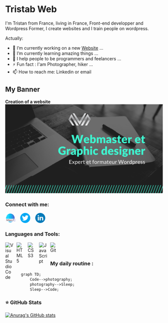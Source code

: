 # Tristab Web

I'm Tristan from France, living in France, Front-end developper and Wordpress Former, I create websites and I train people on wordpress.

<!---
TristanbWeb/TristanbWeb is a ✨ special ✨ repository because its `README.md` (this file) appears on your GitHub profile.
You can click the Preview link to take a look at your changes.
--->

Actually:

- 🔭 I’m currently working on a new [Website] ...
- 🌱 I’m currently learning amazing things ...
- 👯 I help people to be programmers and feelancers ...
- ⚡ Fun fact : I'am Photographer, hiker ...
- 📫 How to reach me: Linkedin or email

## My Banner

 <strong>
    Creation of a website
  </strong>

  <a href="https://tristanb.fr">
    <img 
      alt="bannieretristanbWeb"
      src="./images/Banniere_fb.png"
    />
  </a>

### Connect with me:

[![img_contact](./images/site-internet.png)](https://tristanb.fr)
&nbsp;&nbsp;
[![img_contact](./images/signe-twitter.png)](https://twitter.com/TristanbWeb)
&nbsp;&nbsp;
[![img_contact](./images/logo-linkedin.png)](https://www.linkedin.com/in/tristan-broch)

### Languages and Tools:

[<img align="left" alt="Visual Studio Code" width="26px" src="https://cdn.jsdelivr.net/gh/devicons/devicon/icons/vscode/vscode-original.svg" style="padding-right:10px;" />][youtubeplaylist]

[<img align="left" alt="HTML5" width="26px" src="https://cdn.jsdelivr.net/gh/devicons/devicon/icons/html5/html5-original.svg" style="padding-right:10px;" />][youtubeplaylist]
[<img align="left" alt="CSS3" width="26px" src="https://cdn.jsdelivr.net/gh/devicons/devicon/icons/css3/css3-original.svg" style="padding-right:10px;" />][youtubeplaylist]
[<img align="left" alt="JavaScript" width="26px" src="https://cdn.jsdelivr.net/gh/devicons/devicon/icons/javascript/javascript-original.svg" style="padding-right:10px;" />][youtubeplaylist]
[<img align="left" alt="Git" width="26px" src="https://cdn.jsdelivr.net/gh/devicons/devicon/icons/git/git-original.svg" style="padding-right:10px;" />][youtubeplaylist]

<br />
<br />

### My daily routine :

```mermaid
  graph TD;
      Code-->photography;
      photography-->Sleep;
      Sleep-->Code;
```

### ⭐ GitHub Stats

[![Anurag's GitHub stats](https://github-readme-stats.vercel.app/api?username=TristanbWeb&show_icons=true&hide_border=false&title_color=3B1F94f&icon_color=FFE500&bg_color=09131B&text_color=ffffff&border_color=0c1a25)](https://github.com/anuraghazra/github-readme-stats)

[courses]: https://formations.mikecodeur.com
[website]: https://go.mikecodeur.com/blog
[insta]: https://go.mikecodeur.com/instagram
[youtube]: https://go.mikecodeur.com/youtube
[youtubeplaylist]: https://www.youtube.com/channel/UC7BNBNLwMF8GjgXLDP8PWQw

